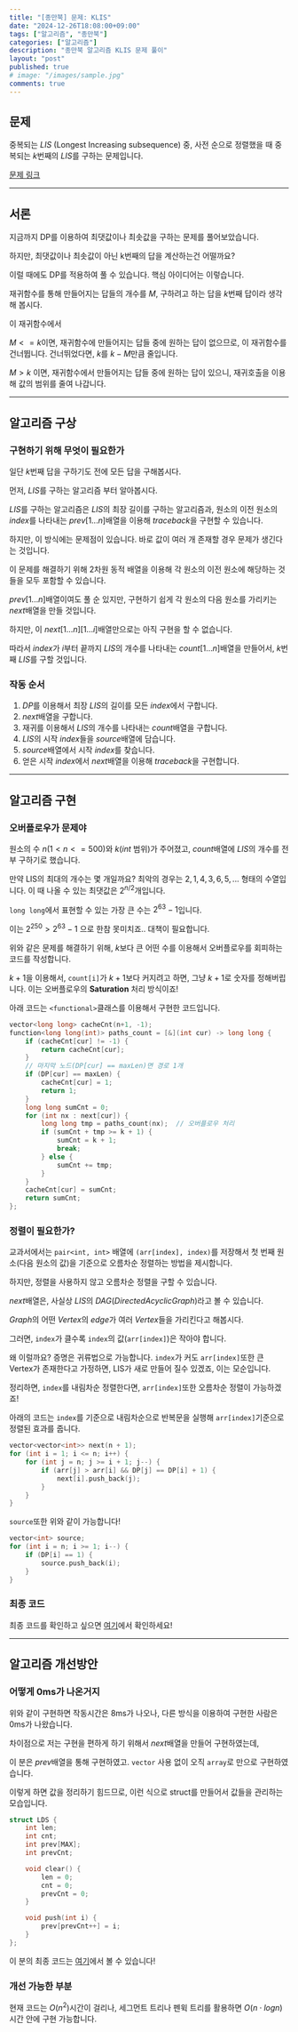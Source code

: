 ```yaml
---
title: "[종만북] 문제: KLIS"
date: "2024-12-26T18:08:00+09:00"
tags: ["알고리즘", "종만북"]
categories: ["알고리즘"]
description: "종만북 알고리즘 KLIS 문제 풀이"
layout: "post"
published: true
# image: "/images/sample.jpg"
comments: true
---
```


## 문제
중복되는 $LIS$ (Longest Increasing subsequence) 중, 사전 순으로 정렬했을 때 중복되는 $k$번째의 $LIS$를 구하는 문제입니다.

[문제 링크](https://algospot.com/judge/problem/read/KLIS)

* * *

## 서론
지금까지 DP를 이용하여 최댓값이나 최솟값을 구하는 문제를 풀어보았습니다.

하지만, 최댓값이나 최솟값이 아닌 k번째의 답을 계산하는건 어떨까요?

이럴 때에도 DP를 적용하여 풀 수 있습니다. 핵심 아이디어는 이렇습니다.

재귀함수를 통해 만들어지는 답들의 개수를 $M$, 구하려고 하는 답을 $k$번째 답이라 생각해 봅시다.

이 재귀함수에서 

$M <= k$이면, 재귀함수에 만들어지는 답들 중에 원하는 답이 없으므로, 이 재귀함수를 건너뜁니다. 건너뛰었다면, $k$를 $k-M$만큼 줄입니다.

$M > k$ 이면, 재귀함수에서 만들어지는 답들 중에 원하는 답이 있으니, 재귀호출을 이용해 값의 범위를 줄여 나갑니다.

* * *

## 알고리즘 구상
### 구현하기 위해 무엇이 필요한가
일단 $k$번째 답을 구하기도 전에 모든 답을 구해봅시다.

먼저, $LIS$를 구하는 알고리즘 부터 알아봅시다.

$LIS$를 구하는 알고리즘은 $LIS$의 최장 길이를 구하는 알고리즘과, 원소의 이전 원소의 $index$를 나타내는 $prev[1...n]$배열을 이용해 $traceback$을 구현할 수 있습니다.

하지만, 이 방식에는 문제점이 있습니다. 바로 값이 여러 개 존재할 경우 문제가 생긴다는 것입니다.

이 문제를 해결하기 위해 2차원 동적 배열을 이용해 각 원소의 이전 원소에 해당하는 것들을 모두 포함할 수 있습니다.

$prev[1...n]$배열이여도 풀 순 있지만, 구현하기 쉽게 각 원소의 다음 원소를 가리키는 $next$배열을 만들 것입니다.

하지만, 이 $next[1...n][1...i]$배열만으로는 아직 구현을 할 수 없습니다.

따라서 $index$가 $i$부터 끝까지 $LIS$의 개수를 나타내는 $count[1...n]$배열을 
만들어서, $k$번째 $LIS$를 구할 것입니다.

### 작동 순서
1. $DP$를 이용해서 최장 $LIS$의 길이를 모든 $index$에서 구합니다.
2. $next$배열을 구합니다.
3. 재귀를 이용해서 $LIS$의 개수를 나타내는 $count$배열을 구합니다. 
4. $LIS$의 시작 $index$들을 $source$배열에 담습니다.
5. $source$배열에서 시작 $index$를 찾습니다.
6. 얻은 시작 $index$에서 $next$배열을 이용해 $traceback$을 구현합니다.

* * *

## 알고리즘 구현
### 오버플로우가 문제야
원소의 수 $n(1<n<=500)$와 $k$($int$ 범위)가 주어졌고, $count$배열에 $LIS$의 개수를 전부 구하기로 했습니다.

만약 LIS의 최대의 개수는 몇 개일까요? 최악의 경우는 $2, 1, 4, 3, 6, 5, ...$ 형태의 수열입니다. 이 때 나올 수 있는 최댓값은 $2^{n/2}$개입니다.

```long long```에서 표현할 수 있는 가장 큰 수는 $2^{63} - 1$입니다.

이는 $2^{250} > 2^{63}-1$ 으로 한참 못미치죠.. 대책이 필요합니다.

위와 같은 문제를 해결하기 위해, $k$보다 큰 어떤 수를 이용해서 오버플로우를 회피하는 코드를 작성합니다. 

$k + 1$을 이용해서, ```count[i]```가 $k+1$보다 커지려고 하면, 그냥 $k+1$로 숫자를 정해버립니다. 이는 오버플로우의 **Saturation** 처리 방식이죠!

아래 코드는 ```<functional>```클래스를 이용해서 구현한 코드입니다.
```c++
vector<long long> cacheCnt(n+1, -1);
function<long long(int)> paths_count = [&](int cur) -> long long {
    if (cacheCnt[cur] != -1) {
        return cacheCnt[cur];
    }
    // 마지막 노드(DP[cur] == maxLen)면 경로 1개
    if (DP[cur] == maxLen) {
        cacheCnt[cur] = 1;
        return 1;
    }
    long long sumCnt = 0;
    for (int nx : next[cur]) {
        long long tmp = paths_count(nx);  // 오버플로우 처리
        if (sumCnt + tmp >= k + 1) {
            sumCnt = k + 1;
            break;
        } else {
            sumCnt += tmp;
        }
    }
    cacheCnt[cur] = sumCnt;
    return sumCnt; 
};
```

### 정렬이 필요한가?
교과서에서는 ```pair<int, int>``` 배열에 ```(arr[index], index)```를 저장해서 첫 번째 원소(다음 원소의 값)을 기준으로 오름차순 정렬하는 방법을 제시합니다.

하지만, 정렬을 사용하지 않고 오름차순 정렬을 구할 수 있습니다.

$next$배열은, 사실상 $LIS$의 $DAG(Directed Acyclic Graph)$라고 볼 수 있습니다.

$Graph$의 어떤 $Vertex$의 $edge$가 여러 $Vertex$들을 가리킨다고 해봅시다.

그러면, ```index```가 클수록 ```index```의 값(```arr[index]```)은 작아야 합니다. 

왜 이럴까요? 증명은 귀류법으로 가능합니다. 
```index```가 커도 ```arr[index]```또한 큰 Vertex가 존재한다고 가정하면, LIS가 새로 만들어 질수 있겠죠, 이는 모순입니다.

정리하면, ```index```를 내림차순 정렬한다면, ```arr[index]```또한 오름차순 정렬이 가능하겠죠!

아래의 코드는 ```index```를 기준으로 내림차순으로 반복문을 실행해 ```arr[index]```기준으로 정렬된 효과를 줍니다.

```c++
vector<vector<int>> next(n + 1);
for (int i = 1; i <= n; i++) {
    for (int j = n; j >= i + 1; j--) {
        if (arr[j] > arr[i] && DP[j] == DP[i] + 1) {
            next[i].push_back(j);
        }
    }
}
```

```source```또한 위와 같이 가능합니다!
```c++
vector<int> source;
for (int i = n; i >= 1; i--) {
    if (DP[i] == 1) {
        source.push_back(i);
    }
}
```

### 최종 코드
최종 코드를 확인하고 싶으면 [여기](https://github.com/sossos5989/algospot/blob/main/klis.cc)에서 확인하세요!
* * *

## 알고리즘 개선방안
### 어떻게 0ms가 나온거지
위와 같이 구현하면 작동시간은 8ms가 나오나, 다른 방식을 이용하여 구현한 사람은 0ms가 나왔습니다. 

차이점으로 저는 구현을 편하게 하기 위해서 $next$배열을 만들어 구현하였는데, 

이 분은 $prev$배열을 통해 구현하였고. ```vector``` 사용 없이 오직 ```array```로 만으로 구현하였습니다.

이렇게 하면 값을 정리하기 힘드므로, 이런 식으로 struct를 만들어서 값들을 관리하는 모습입니다.

```c++
struct LDS {
	int len;
	int cnt;
	int prev[MAX];
	int prevCnt;

	void clear() {
		len = 0;
		cnt = 0;
		prevCnt = 0;
	}

	void push(int i) {
		prev[prevCnt++] = i;
	}
};
```

이 분의 최종 코드는 [여기](https://algospot.com/judge/submission/detail/102667)에서 볼 수 있습니다!

### 개선 가능한 부분
현재 코드는 $O(n^2)$시간이 걸리나, 세그먼트 트리나 펜윅 트리를 활용하면 $O(n\cdot logn)$시간 안에 구현 가능합니다.
